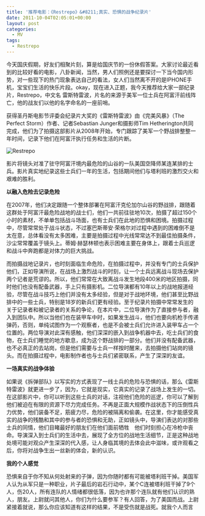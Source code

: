 ```yaml
---
title: '推荐电影：《Restrepo》&#8211;真实、恐惧的战争纪录片'
date: 2011-10-04T02:05:01+00:00
layout: post
categories:
  - MV
tags:
  - Restrepo
---
```


今天国庆假期，好友们相聚片刻，算是给国庆节的一份休假答案。大家讨论最近看到的比较好看的电影，八卦新闻，当然，男人们照例还是要探讨一下当今国内形势，对一些现下的热门现象表达自己的看法，女人们当然离不开的是IPHONE手机，宝宝们生活的快乐片段。okay，现在进入正题，我今天推荐给大家一部纪录片，Restrepo，中文名 雷斯特雷波，片名的来源于美军一位士兵在阿富汗前线阵亡，他的战友们以他的名字命名的一座前哨。

获得圣丹斯电影节评委会纪录片大奖的《雷斯特雷波》由《完美风暴》（The Perfect Storm）作者、记者Sebastian Junger和摄影师Tim Hetherington共同完成，他们为了拍摄这部影片从2008年开始，专门跟踪了美军一个野战排整整一年时间，记录下他们在阿富汗执行任务和生活的片断。

![Restrepo](http://restrepothemovie.com/themes/site_themes/restrepo/img/restrepo-icon-red.png)
<!--more-->
影片将镜头对准了驻守阿富汗境内最危险的山谷的一队美国空降师某连某排的士兵。影片真实地纪录这些士兵们一年的生活，包括期间他们与塔利班的激烈交火和艰难的胜利。

**以融入危险去记录危险**

在2007年，他们决定跟随一个整体部署在阿富汗克伦加尔山谷的野战排，跟随着这群处于阿富汗最危险战地的战士们，他们一共前往驻地10次，拍摄了超过150个小时的素材，不单单包括战斗场面，也有士兵们在此地的恐惧和困境。拍摄过程中，尽管常常处于战斗状态，不过塞巴斯蒂安·荣格尔对过程中遇到的困难倒不是太在意，总体看没有太多困难，主要是拍摄过程中光线常常达不到最佳拍摄条件，沙尘常常覆盖于镜头上。蒂姆·赫瑟林顿也表示困难主要在身体上，跟着士兵巡逻和战斗中奔跑都是对体力的巨大挑战。

而拍摄战地记录片，也时刻面临生命危险，在拍摄过程中，并没有专门的士兵保护他们，正如导演所说，在战场上激烈战斗的时刻，让一个士兵远离战斗现场去保护两个记者是荒谬的。所以，他们常常在大致离战斗发生地段400米的地区拍摄，同时他们也没有配备武器，手上只有摄影机。二位导演都有10年以上的战地报道经验，尽管在战斗技巧上他们并没有太多经验，但是对于战地环境，他们甚至比野战排中的一些士兵，特别是18岁的新兵们更有经验。至于纪录片拍摄中常常发生的关于记录者和被记录者的关系的争论，在本片中，二位导演作为了直接参与者，融入到团队中。所以当他们也在装甲车中时，如果发生战斗，他们也要向机枪手传递弹药，否则，单纯试图作为一个观察者，也是不会被士兵们允许进入装甲车占一个位置的。两位导演对此深有感触，他们深深的嵌入到战争机器中去，吃士兵们的食物，在士兵们睡觉的地方歇息，成为这个野战排的一部分。他们并没有配备武器，也不必真正的去站岗，但是他们需要与士兵一样按时醒来，去拍摄他们站岗的镜头。而在拍摄过程中，电影制作者也与士兵们紧密联系，产生了深深的友谊。

**一场真实的战争体验**

如果说《拆弹部队》以写实的方式表现了一线士兵的危险与恐惧的话，那么《雷斯特雷波》就更进一步了，因为，它就是现实，它真实的记录了战场上发生的一切。在这部影片中，你可以听到这些士兵的对话，注视他们危险的巡逻，你可以了解到他们被迫在有限的资源下尽力完成任务。不再是正面大规模作战状态下的压倒性兵力优势，他们装备不足，筋疲力尽，危险的被隔离和偷袭。在这里，你才能感受真实的战争的残酷和其中的参与者的恐惧和无助，正如镜头中，导演们表达的对那些士兵的同情，他们目睹最好的朋友们在他们面前牺牲　他们时刻担心在冷枪中丧命。导演深入到士兵们的生活中去，展现了全方位的战地生活细节，正是这种战地处境可能对观众产生深深的代入感，让人身临其境的去体会此中滋味，或许观看之后，你将对战争生出一丝新的体会，新的认识。

**我的个人感觉**

恐惧来自于你不知从何处射来的子弹，因为你随时都有可能被塔利班干掉。美国军人认为从军只是一种职业，片子最后的岩石行动中，某个C连被塔利班干掉了9个人，伤20人，所有连队的人情绪都很低落，因为也许那个连队就有他们认识的熟人，朋友。上尉就问其他人，你们为什么要参军？有人回答，为了美国而战。上尉紧接着就说，那么你应该知道有这样的结果，不是受伤就是战死。就我个人而言